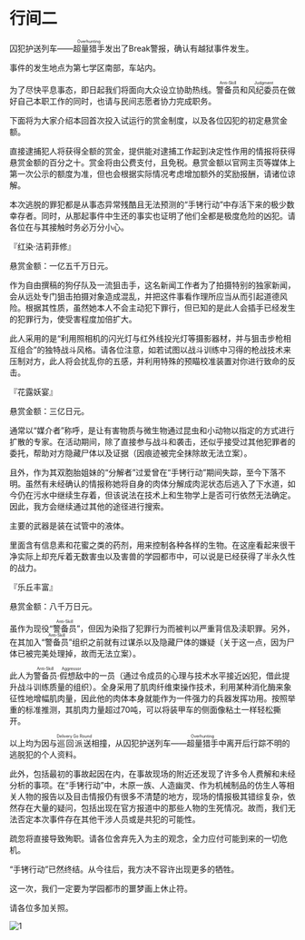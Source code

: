 # 行间二

囚犯护送列车——<ruby>超量猎手<rp>(</rp><rt>Overhunting</rt><rp>)</rp></ruby>发出了Break警报，确认有越狱事件发生。

事件的发生地点为第七学区南部，车站内。

为了尽快平息事态，即日起我们将面向大众设立协助热线。<ruby>警备员<rp>(</rp><rt>Anti-Skill</rt><rp>)</rp></ruby>和<ruby>风纪委员<rp>(</rp><rt>Judgment</rt><rp>)</rp></ruby>在做好自己本职工作的同时，也请与民间志愿者协力完成职务。

下面将为大家介绍本回首次投入试运行的赏金制度，以及各位囚犯的初定悬赏金额。

直接逮捕犯人将获得全额的赏金，提供能对逮捕工作起到决定性作用的情报将获得悬赏金额的百分之十。赏金将由公费支付，且免税。悬赏金额以官网主页等媒体上第一次公示的额度为准，但也会根据实际情况考虑增加额外的奖励报酬，请诸位谅解。

本次逃脱的罪犯都是从事态异常残酷且无法预测的“手铐行动”中存活下来的极少数幸存者。同时，从那起事件中生还的事实也证明了他们全都是极度危险的凶犯。请各位在与其接触时务必万分小心。

 

『红染·洁莉菲修』

悬赏金额：一亿五千万日元。

作为自由撰稿的狗仔队及一流狙击手，这名新闻工作者为了拍摄特别的独家新闻，会从远处专门狙击拍摄对象造成混乱，并把这件事看作理所应当从而引起道德风险。根据其性质，虽然她本人不会主动犯下罪行，但已知的是此人会插手已经发生的犯罪行为，使受害程度加倍扩大。

此人采用的是“利用照相机的闪光灯与红外线投光灯等摄影器材，并与狙击步枪相互组合”的独特战斗风格。请各位注意，如若试图以战斗训练中习得的枪战技术来压制对方，此人将会扰乱你的五感，并利用特殊的预瞄校准装置对你进行致命的反击。

 

『花露妖宴』

悬赏金额：三亿日元。

通常以“媒介者”称呼，是让有害物质与微生物通过昆虫和小动物以指定的方式进行扩散的专家。在活动期间，除了直接参与战斗和袭击，还似乎接受过其他犯罪者的委托，帮助对方隐藏尸体以及证据（因痕迹被完全抹除故无法立案）。

且外，作为其双胞胎姐妹的“分解者”过爱曾在“手铐行动”期间失踪，至今下落不明。虽然有未经确认的情报称她将自身的肉体分解成肉泥状态后逃入了下水道，如今仍在污水中继续生存着，但该说法在技术上和生物学上是否可行依然无法确定。因此，我方会继续通过其他的途径进行搜索。

主要的武器是装在试管中的液体。

里面含有信息素和花蜜之类的药剂，用来控制各种各样的生物。在这座看起来很干净实际上却充斥着无数害虫以及害兽的学园都市中，可以说是已经获得了半永久性的战力。

 

『乐丘丰富』

悬赏金额：八千万日元。

虽作为现役“<ruby>警备员<rp>(</rp><rt>Anti-Skill</rt><rp>)</rp></ruby>”，但因为染指了犯罪行为而被判以严重背信及渎职罪。另外，在其加入“<ruby>警备员<rp>(</rp><rt>Anti-Skill</rt><rp>)</rp></ruby>”组织之前就有过谋杀以及隐藏尸体的嫌疑（关于这一点，因为尸体已被完美处理掉，故而无法立案）。

此人为<ruby>警备员<rp>(</rp><rt>Anti-Skill</rt><rp>)</rp></ruby>·<ruby>假想敌<rp>(</rp><rt>Aggressor</rt><rp>)</rp></ruby>中的一员（通过令成员的心理与技术水平接近凶犯，借此提升战斗训练质量的组织）。全身采用了肌肉纤维束操作技术，利用某种消化酶来象征性地增幅肌肉量，因此他的肉体本身就能作为一件强力的兵器发挥功用。按照举重的标准推测，其肌肉力量超过70吨，可以将装甲车的侧面像粘土一样轻松撕开。

 

以上均为因与<ruby>巡回派送<rp>(</rp><rt>Delivery Go Round</rt><rp>)</rp></ruby>相撞，从囚犯护送列车——<ruby>超量猎手<rp>(</rp><rt>Overhunting</rt><rp>)</rp></ruby>中离开后行踪不明的逃脱犯的个人资料。

此外，包括最初的事故起因在内，在事故现场的附近还发现了许多令人费解和未经分析的事项。在“手铐行动”中，木原一族、人造幽灵、作为机械制品的仿生人等相关人物的报告以及目击情报仍有很多不清楚的地方，现场的情报极其错综复杂，依然存在大量的疑问，包括出现在官方报道中的那些人物的生死情况。故而，我们无法否定本次事件存在其他干涉人员或是共犯的可能性。

疏忽将直接导致殉职。请各位舍弃先入为主的观念，全力应付可能到来的一切危机。

“手铐行动”已然终结。从今往后，我方决不容许出现更多的牺牲。



这一次，我们一定要为学园都市的噩梦画上休止符。

请各位多加关照。

![1](https://cnindex.github.io/indexgt5/img/1.jpg)

